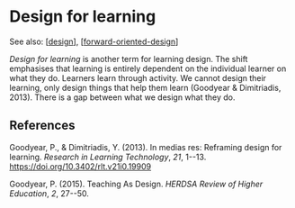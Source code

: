 <!--
 Copyright (C) 2023 David Jones
 
 This file is part of memex.
 
 memex is free software: you can redistribute it and/or modify
 it under the terms of the GNU General Public License as published by
 the Free Software Foundation, either version 3 of the License, or
 (at your option) any later version.
 
 memex is distributed in the hope that it will be useful,
 but WITHOUT ANY WARRANTY; without even the implied warranty of
 MERCHANTABILITY or FITNESS FOR A PARTICULAR PURPOSE.  See the
 GNU General Public License for more details.
 
 You should have received a copy of the GNU General Public License
 along with memex.  If not, see <http://www.gnu.org/licenses/>.
-->

# Design for learning 

See also: [[design]], [[forward-oriented-design]]

_Design for learning_ is another term for learning design. The shift emphasises that learning is entirely dependent on the individual learner on what they do. Learners learn through activity. We cannot design their learning, only design things that help them learn (Goodyear & Dimitriadis, 2013). There is a gap between what we design what they do.

## References 

Goodyear, P., & Dimitriadis, Y. (2013). In medias res: Reframing design for learning. *Research in Learning Technology*, *21*, 1--13. <https://doi.org/10.3402/rlt.v21i0.19909>

Goodyear, P. (2015). Teaching As Design. *HERDSA Review of Higher Education*, *2*, 27--50.

[//begin]: # "Autogenerated link references for markdown compatibility"
[design]: design "Design"
[forward-oriented-design]: ../concepts/forward-oriented-design "Forward-oriented design"
[//end]: # "Autogenerated link references"